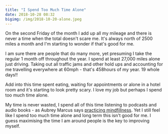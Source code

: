 ```yaml
---
title: "I Spend Too Much Time Alone"
date: 2018-10-28 08:32
bigimg: /img/2018-10-20-alone.jpeg
---
```

On the second Friday of the month I add up all my mileage and there is never a time when the total doesn't scare me. It's always north of 2500 miles a month and I'm starting to wonder if that's good for me. 

I am sure there are people that do many more, yet presuming I take the regular 1 month off throughout the year. I spend at least 27,000 miles alone just driving. Taking out all traffic jams and other hold ups and accounting for me travelling everywhere at 60mph - that's 458hours of my year. 19 whole days!!

Add into this time spent eating, waiting for appointments or alone in a hotel room and it's starting to look pretty scary. I love my job but perhaps I spend too much time alone. 

My time is never wasted, I spend all of this time listening to podcasts and audio books - as Aubrey Marcus says [practicing mindfillness](https://www.amazon.co.uk/dp/B076Z6KFWL/ref=dp-kindle-redirect?_encoding=UTF8&btkr=1?tag=gr36-21). Yet I still feel like I spend too much time alone and long term this isn't good for me. I guess maximising the time I am around people is the key to improving myself. 

